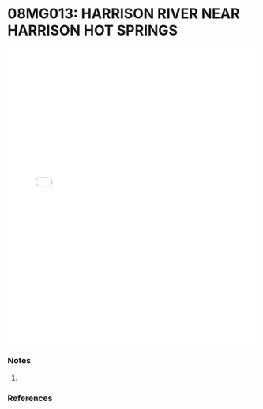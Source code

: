 # 08MG013: HARRISON RIVER NEAR HARRISON HOT SPRINGS

<iframe src="/_static/stations/08MG013_fdc.html" width="100%" height="600" frameborder="0"></iframe>

### Notes
1. 

### References

